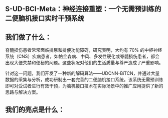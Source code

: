 ## **S-UD-BCI-Meta：神经连接重塑：一个无需预训练的二便脑机接口实时干预系统**

## 我们做了什么：
脊髓损伤患者常常面临排尿和排便功能障碍，研究表明，大约有 70% 的中枢神经系统（CNS）疾病患者，如帕金森病、中风、多发性硬化或脊髓损伤患者，都会出现大便失禁和便秘的问题。这些状况对他们的生活质量与尊严造成了严重影响。

针对这一问题，我们开发了一种新的解码算法——UDCNN-BiTCN，并通过大量数据的采集与分析，成功研制出一套完善的二便脑机接口系统。该系统无需预训练即可对受试者进行有效干预，为脑机接口技术在实际场景中的推广应用提供了新的思路与解决方案。

## 我们的亮点是什么：
